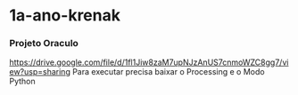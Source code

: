 # 1a-ano-krenak

### Projeto Oraculo

https://drive.google.com/file/d/1fl1Jiw8zaM7upNJzAnUS7cnmoWZC8gg7/view?usp=sharing
Para executar precisa baixar o Processing e o Modo Python
